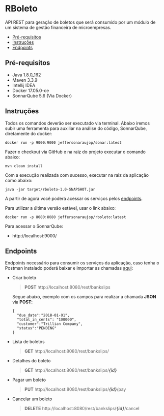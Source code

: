 # RBoleto
API REST para geração de boletos que será consumido por um módulo de um sistema de gestão financeira de microempresas.

- [Pré-requisitos](#pré-requisitos)
- [Instruções](#instruções)
- [Endpoints](#endpoints)


## Pré-requisitos
- Java 1.8.0_162
- Maven 3.3.9
- Intellij IDEA
- Docker 17.05.0-ce
- SonnarQube 5.6 (Via Docker)

## Instruções

Todos os comandos deverão ser executado via terminal.
Abaixo iremos subir uma ferramenta para auxiliar na análise do código, SonnarQube, diretamente do docker:

``` docker run -p 9000:9000 jeffersonaraujop/sonar:latest ```

Fazer o checkout via GitHub e na raiz do projeto executar o comando abaixo:

``` mvn clean install ```

Com a execução realizada com sucesso, executar na raiz da aplicação como abaixo:

```java -jar target/rboleto-1.0-SNAPSHOT.jar```

A partir de agora você poderá acessar os serviços pelos [endpoints](#endpoints).

Para utilizar a última versão estável, usar o link abaixo:

``` docker run -p 8080:8080 jeffersonaraujop/rboleto:latest ```

Para acessar o SonnarQube:
- http://localhost:9000/


## Endpoints
Endpoints necessário para consumir os serviços da aplicação, caso tenha o Postman instalado poderá baixar e importar as chamadas [aqui](https://github.com/AraujoJefferson/rboleto/blob/master/ContaAzul-RBoleto.postman_collection.json):
- Criar boleto
	> **POST** http://localhost:8080/rest/bankslips

    Segue abaixo, exemplo com os campos para realizar a chamada **JSON** via **POST**:

	```
    {
      "due_date":"2018-01-01",
      "total_in_cents": "100000",
      "customer":"Trillian Company",
      "status":"PENDING"
    }
    ```
- Lista de boletos
	> **GET** http://localhost:8080/rest/bankslips/
- Detalhes do boleto
	> **GET** http://localhost:8080/rest/bankslips/***{id}***
- Pagar um boleto
	> **PUT** http://localhost:8080/rest/bankslips/***{id}***/pay
- Cancelar um boleto
	> **DELETE** http://localhost:8080/rest/bankslips/***{id}***/cancel